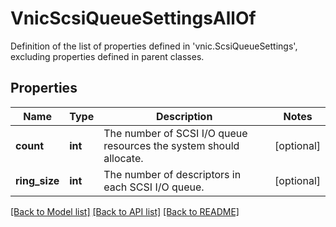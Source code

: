 # VnicScsiQueueSettingsAllOf

Definition of the list of properties defined in 'vnic.ScsiQueueSettings', excluding properties defined in parent classes.
## Properties
Name | Type | Description | Notes
------------ | ------------- | ------------- | -------------
**count** | **int** | The number of SCSI I/O queue resources the system should allocate. | [optional] 
**ring_size** | **int** | The number of descriptors in each SCSI I/O queue. | [optional] 

[[Back to Model list]](../README.md#documentation-for-models) [[Back to API list]](../README.md#documentation-for-api-endpoints) [[Back to README]](../README.md)


